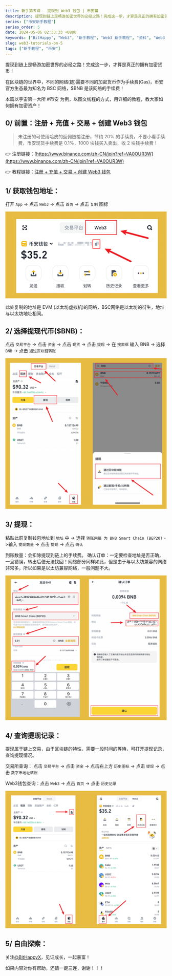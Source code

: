 ```yaml
---
title: 新手第五课 - 提现到 Web3 钱包 | 币安篇
description: 提现到链上是畅游加密世界的必经之路！完成这一步，才算是真正的拥有加密货币！
series: ["币安新手教程"]
series_order: 5
date: 2024-05-06 02:33:33 +0800
keywords: ["BitHappy", "Web3", "新手教程", "Web3 新手教程", "资料", "Web3 资料", "知识库", "Web3 知识库", "新手必备", "Web3 新手必备", "入门指南", "Web3 入门指南", "币安", "交易所提现", "币安提现"]
slug: web3-tutorials-bn-5
tags: ["新手教程", "币安"]
---
```

提现到链上是畅游加密世界的必经之路！完成这一步，才算是真正的拥有加密货币！

在区块链的世界中，不同的网络(链)需要不同的加密货币作为手续费(Gas)，币安官方生态最为知名为 BSC 网络，$BNB 是该网络的手续费！

本篇以宇宙第一大所 #币安 为例，以图文线程的方式，用详细的教程，教大家如何拥有加密资产！

## **0/ 前置：注册 + 充值 + 交易 + 创建 Web3 钱包**

>未注册的可使用哈皮的返佣链接注册，节约 20% 的手续费，不要小看手续费，币安现货手续费是 0.1%，1000 块钱买入卖出，收 2 块钱手续费！

👉 注册链接：[https://www.binance.com/zh-CN/join?ref=VA0OUR3W](https://www.binance.com/zh-CN/join?ref=VA0OUR3W)

👉 教程链接：[注册 + 充值 + 交易 + 创建 Web3 钱包](https://bithappy.xyz/posts/how-to-create-a-binance-web3-wallet/)

## **1/ 获取钱包地址：**

打开 `App` -> 点击 `Web3` -> 点击 `首页` -> 点击 `复制` 图标

![获取钱包地址](tochain1.png)

此处复制的地址是 EVM (以太坊虚拟机)的网络，BSC网络是以太坊的衍生，地址与以太坊地址相同。

## **2/ 选择提现代币($BNB)：**

点击 `交易平台` -> 点击 `资金` -> 点击 `现货` -> 点击 `提现` -> 在 `搜索框` 输入 BNB -> 选择 `BNB` -> 点击 `通过区块链转账`

![选择提现代币](tochain2.png)

## **3/ 提现：**

粘贴此前复制钱包地址到 `地址` 中 -> 选择 `转账网络 为 BNB Smart Chain (BEP20)` ->输入 `提现数量` -> 点击 `提现` -> 点击 `确认`

到账数量：会扣除提现到链上的手续费。
确认订单：一定要检查地址是否正确，一旦错误，转出后便无法找回！网络部分同样如此，但是由于与以太坊兼容的网络非常多，所以如果是以太坊兼容网络，一般问题不大。

![提现](tochain3.png)

## **4/ 查询提现记录：**

提现属于链上交易，由于区块链的特性，需要一段时间的等待，可打开提现记录，查询提现情况。

交易所查询： 点击 `交易平台` -> 点击 `资金` -> 点击右上方 `历史图标` -> 点击 `提现`  -> 点击 `数字币地址转账`

Web3钱包查询：点击 `Web3` -> 点击 `首页` -> 点击 `历史记录`

![查询提现记录](tochain4.png)

## **5/ 自由探索：**

关注[@BitHappyX](https://x.com/intent/follow?screen_name=BitHappyX)，见证成长，一起暴富！

如果内容对你有帮助，还请一键三连，谢谢！！！
